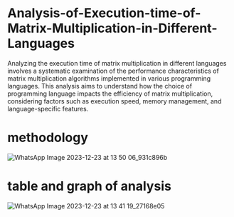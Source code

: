# Analysis-of-Execution-time-of-Matrix-Multiplication-in-Different-Languages
Analyzing the execution time of matrix multiplication in different languages involves a systematic examination of the performance characteristics of matrix multiplication algorithms implemented in various programming languages. This analysis aims to understand how the choice of programming language impacts the efficiency of matrix multiplication, considering factors such as execution speed, memory management, and language-specific features.


# methodology
![WhatsApp Image 2023-12-23 at 13 50 06_931c896b](https://github.com/Yuvraj0444/Analysis-of-Execution-time-of-Matrix-Multiplication-in-Different-Languages/assets/150776511/97dd8517-f7f4-42dd-b918-3e488fd1623e)

# table and graph of analysis

![WhatsApp Image 2023-12-23 at 13 41 19_27168e05](https://github.com/Yuvraj0444/Analysis-of-Execution-time-of-Matrix-Multiplication-in-Different-Languages/assets/150776511/95cf57f1-978a-46a0-a96b-5b0436333bf6)
